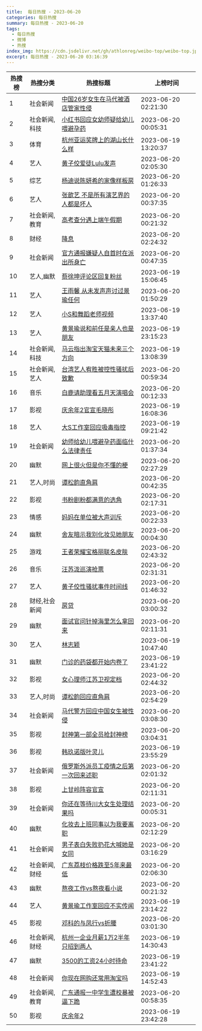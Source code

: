 ```yaml
---
title:  每日热搜 - 2023-06-20
categories: 每日热搜
summary: 每日热搜 - 2023-06-20
tags:
  - 每日热搜
  - 微博
  - 热搜
index_img: https://cdn.jsdelivr.net/gh/athlonreg/weibo-top/weibo-top.jpeg
excerpt: 每日热搜 - 2023-06-20 03:16:39
---
```


| 热搜榜 | 热搜分类 | 热搜标题 | 上榜时间 |
| --- | --- | --- | --- |
| 1 | 社会新闻 | [中国26岁女生在马代被酒店管家性侵](https://s.weibo.com/weibo%3Fq%3D%2523%E4%B8%AD%E5%9B%BD26%E5%B2%81%E5%A5%B3%E7%94%9F%E5%9C%A8%E9%A9%AC%E4%BB%A3%E8%A2%AB%E9%85%92%E5%BA%97%E7%AE%A1%E5%AE%B6%E6%80%A7%E4%BE%B5%2523) | 2023-06-20 02:21:30 | 
| 2 | 社会新闻,科技 | [小红书回应女幼师疑给幼儿喂避孕药](https://s.weibo.com/weibo%3Fq%3D%2523%E5%B0%8F%E7%BA%A2%E4%B9%A6%E5%9B%9E%E5%BA%94%E5%A5%B3%E5%B9%BC%E5%B8%88%E7%96%91%E7%BB%99%E5%B9%BC%E5%84%BF%E5%96%82%E9%81%BF%E5%AD%95%E8%8D%AF%2523) | 2023-06-20 00:05:31 | 
| 3 | 体育 | [杭州亚运奖牌上的湖山长什么样](https://s.weibo.com/weibo%3Fq%3D%2523%E6%9D%AD%E5%B7%9E%E4%BA%9A%E8%BF%90%E5%A5%96%E7%89%8C%E4%B8%8A%E7%9A%84%E6%B9%96%E5%B1%B1%E9%95%BF%E4%BB%80%E4%B9%88%E6%A0%B7%2523) | 2023-06-19 13:20:37 | 
| 4 | 艺人 | [黄子佼爱徒Lulu发声](https://s.weibo.com/weibo%3Fq%3D%2523%E9%BB%84%E5%AD%90%E4%BD%BC%E7%88%B1%E5%BE%92Lulu%E5%8F%91%E5%A3%B0%2523) | 2023-06-20 02:05:30 | 
| 5 | 综艺 | [杨迪说陈妍希的家像样板房](https://s.weibo.com/weibo%3Fq%3D%2523%E6%9D%A8%E8%BF%AA%E8%AF%B4%E9%99%88%E5%A6%8D%E5%B8%8C%E7%9A%84%E5%AE%B6%E5%83%8F%E6%A0%B7%E6%9D%BF%E6%88%BF%2523) | 2023-06-20 01:26:33 | 
| 6 | 艺人 | [张歆艺 不是所有演艺界的人都是坏人](https://s.weibo.com/weibo%3Fq%3D%2523%E5%BC%A0%E6%AD%86%E8%89%BA%20%E4%B8%8D%E6%98%AF%E6%89%80%E6%9C%89%E6%BC%94%E8%89%BA%E7%95%8C%E7%9A%84%E4%BA%BA%E9%83%BD%E6%98%AF%E5%9D%8F%E4%BA%BA%2523) | 2023-06-20 00:37:35 | 
| 7 | 社会新闻,教育 | [高考查分遇上端午假期](https://s.weibo.com/weibo%3Fq%3D%2523%E9%AB%98%E8%80%83%E6%9F%A5%E5%88%86%E9%81%87%E4%B8%8A%E7%AB%AF%E5%8D%88%E5%81%87%E6%9C%9F%2523) | 2023-06-20 00:21:32 | 
| 8 | 财经 | [降息](https://s.weibo.com/weibo%3Fq%3D%2523%E9%99%8D%E6%81%AF%2523) | 2023-06-20 02:24:32 | 
| 9 | 社会新闻 | [官方通报嫌疑人自首时在派出所身亡](https://s.weibo.com/weibo%3Fq%3D%2523%E5%AE%98%E6%96%B9%E9%80%9A%E6%8A%A5%E5%AB%8C%E7%96%91%E4%BA%BA%E8%87%AA%E9%A6%96%E6%97%B6%E5%9C%A8%E6%B4%BE%E5%87%BA%E6%89%80%E8%BA%AB%E4%BA%A1%2523) | 2023-06-20 00:47:35 | 
| 10 | 艺人,幽默 | [蔡徐坤评论区回复粉丝](https://s.weibo.com/weibo%3Fq%3D%2523%E8%94%A1%E5%BE%90%E5%9D%A4%E8%AF%84%E8%AE%BA%E5%8C%BA%E5%9B%9E%E5%A4%8D%E7%B2%89%E4%B8%9D%2523) | 2023-06-19 15:06:45 | 
| 11 | 艺人 | [王雨馨 从未发声声讨过景瑜任何](https://s.weibo.com/weibo%3Fq%3D%2523%E7%8E%8B%E9%9B%A8%E9%A6%A8%20%E4%BB%8E%E6%9C%AA%E5%8F%91%E5%A3%B0%E5%A3%B0%E8%AE%A8%E8%BF%87%E6%99%AF%E7%91%9C%E4%BB%BB%E4%BD%95%2523) | 2023-06-20 01:50:29 | 
| 12 | 艺人 | [小S和舞蹈老师视频](https://s.weibo.com/weibo%3Fq%3D%2523%E5%B0%8FS%E5%92%8C%E8%88%9E%E8%B9%88%E8%80%81%E5%B8%88%E8%A7%86%E9%A2%91%2523) | 2023-06-19 13:37:40 | 
| 13 | 艺人 | [黄景瑜说和前任是亲人也是朋友](https://s.weibo.com/weibo%3Fq%3D%2523%E9%BB%84%E6%99%AF%E7%91%9C%E8%AF%B4%E5%92%8C%E5%89%8D%E4%BB%BB%E6%98%AF%E4%BA%B2%E4%BA%BA%E4%B9%9F%E6%98%AF%E6%9C%8B%E5%8F%8B%2523) | 2023-06-19 23:15:23 | 
| 14 | 社会新闻,科技 | [马云指出淘宝天猫未来三个方向](https://s.weibo.com/weibo%3Fq%3D%2523%E9%A9%AC%E4%BA%91%E6%8C%87%E5%87%BA%E6%B7%98%E5%AE%9D%E5%A4%A9%E7%8C%AB%E6%9C%AA%E6%9D%A5%E4%B8%89%E4%B8%AA%E6%96%B9%E5%90%91%2523) | 2023-06-19 13:08:39 | 
| 15 | 社会新闻,艺人 | [台湾艺人宥胜被控性骚扰后致歉](https://s.weibo.com/weibo%3Fq%3D%2523%E5%8F%B0%E6%B9%BE%E8%89%BA%E4%BA%BA%E5%AE%A5%E8%83%9C%E8%A2%AB%E6%8E%A7%E6%80%A7%E9%AA%9A%E6%89%B0%E5%90%8E%E8%87%B4%E6%AD%89%2523) | 2023-06-20 00:59:34 | 
| 16 | 音乐 | [白鹿请助理看五月天演唱会](https://s.weibo.com/weibo%3Fq%3D%2523%E7%99%BD%E9%B9%BF%E8%AF%B7%E5%8A%A9%E7%90%86%E7%9C%8B%E4%BA%94%E6%9C%88%E5%A4%A9%E6%BC%94%E5%94%B1%E4%BC%9A%2523) | 2023-06-20 00:12:33 | 
| 17 | 影视 | [庆余年2官宣毛晓彤](https://s.weibo.com/weibo%3Fq%3D%2523%E5%BA%86%E4%BD%99%E5%B9%B42%E5%AE%98%E5%AE%A3%E6%AF%9B%E6%99%93%E5%BD%A4%2523) | 2023-06-19 16:08:36 | 
| 18 | 艺人 | [大S工作室回应吸毒指控](https://s.weibo.com/weibo%3Fq%3D%2523%E5%A4%A7S%E5%B7%A5%E4%BD%9C%E5%AE%A4%E5%9B%9E%E5%BA%94%E5%90%B8%E6%AF%92%E6%8C%87%E6%8E%A7%2523) | 2023-06-19 09:21:42 | 
| 19 | 社会新闻 | [幼师给幼儿喂避孕药面临什么法律责任](https://s.weibo.com/weibo%3Fq%3D%2523%E5%B9%BC%E5%B8%88%E7%BB%99%E5%B9%BC%E5%84%BF%E5%96%82%E9%81%BF%E5%AD%95%E8%8D%AF%E9%9D%A2%E4%B8%B4%E4%BB%80%E4%B9%88%E6%B3%95%E5%BE%8B%E8%B4%A3%E4%BB%BB%2523) | 2023-06-20 01:37:34 | 
| 20 | 幽默 | [网上很火但是你不懂的梗](https://s.weibo.com/weibo%3Fq%3D%2523%E7%BD%91%E4%B8%8A%E5%BE%88%E7%81%AB%E4%BD%86%E6%98%AF%E4%BD%A0%E4%B8%8D%E6%87%82%E7%9A%84%E6%A2%97%2523) | 2023-06-20 02:27:29 | 
| 21 | 艺人,时尚 | [谭松韵直角肩](https://s.weibo.com/weibo%3Fq%3D%2523%E8%B0%AD%E6%9D%BE%E9%9F%B5%E7%9B%B4%E8%A7%92%E8%82%A9%2523) | 2023-06-20 00:42:35 | 
| 22 | 影视 | [书粉剧粉都满意的选角](https://s.weibo.com/weibo%3Fq%3D%2523%E4%B9%A6%E7%B2%89%E5%89%A7%E7%B2%89%E9%83%BD%E6%BB%A1%E6%84%8F%E7%9A%84%E9%80%89%E8%A7%92%2523) | 2023-06-20 02:17:31 | 
| 23 | 情感 | [妈妈在单位被大声训斥](https://s.weibo.com/weibo%3Fq%3D%2523%E5%A6%88%E5%A6%88%E5%9C%A8%E5%8D%95%E4%BD%8D%E8%A2%AB%E5%A4%A7%E5%A3%B0%E8%AE%AD%E6%96%A5%2523) | 2023-06-20 00:22:33 | 
| 24 | 幽默 | [舍友暗示我别化妆见她朋友](https://s.weibo.com/weibo%3Fq%3D%2523%E8%88%8D%E5%8F%8B%E6%9A%97%E7%A4%BA%E6%88%91%E5%88%AB%E5%8C%96%E5%A6%86%E8%A7%81%E5%A5%B9%E6%9C%8B%E5%8F%8B%2523) | 2023-06-20 00:04:30 | 
| 25 | 游戏 | [王者荣耀宝格丽联名皮肤](https://s.weibo.com/weibo%3Fq%3D%2523%E7%8E%8B%E8%80%85%E8%8D%A3%E8%80%80%E5%AE%9D%E6%A0%BC%E4%B8%BD%E8%81%94%E5%90%8D%E7%9A%AE%E8%82%A4%2523) | 2023-06-20 02:43:32 | 
| 26 | 音乐 | [汪苏泷巡演抢票](https://s.weibo.com/weibo%3Fq%3D%2523%E6%B1%AA%E8%8B%8F%E6%B3%B7%E5%B7%A1%E6%BC%94%E6%8A%A2%E7%A5%A8%2523) | 2023-06-20 02:31:31 | 
| 27 | 艺人 | [黄子佼性骚扰事件时间线](https://s.weibo.com/weibo%3Fq%3D%2523%E9%BB%84%E5%AD%90%E4%BD%BC%E6%80%A7%E9%AA%9A%E6%89%B0%E4%BA%8B%E4%BB%B6%E6%97%B6%E9%97%B4%E7%BA%BF%2523) | 2023-06-20 01:46:32 | 
| 28 | 财经,社会新闻 | [房贷](https://s.weibo.com/weibo%3Fq%3D%2523%E6%88%BF%E8%B4%B7%2523) | 2023-06-20 03:00:32 | 
| 29 | 幽默 | [面试官问针掉海里怎么拿回来](https://s.weibo.com/weibo%3Fq%3D%2523%E9%9D%A2%E8%AF%95%E5%AE%98%E9%97%AE%E9%92%88%E6%8E%89%E6%B5%B7%E9%87%8C%E6%80%8E%E4%B9%88%E6%8B%BF%E5%9B%9E%E6%9D%A5%2523) | 2023-06-20 02:11:31 | 
| 30 | 艺人 | [林志颖](https://s.weibo.com/weibo%3Fq%3D%2523%E6%9E%97%E5%BF%97%E9%A2%96%2523) | 2023-06-19 10:47:40 | 
| 31 | 幽默 | [门诊的药袋都开始内卷了](https://s.weibo.com/weibo%3Fq%3D%2523%E9%97%A8%E8%AF%8A%E7%9A%84%E8%8D%AF%E8%A2%8B%E9%83%BD%E5%BC%80%E5%A7%8B%E5%86%85%E5%8D%B7%E4%BA%86%2523) | 2023-06-19 23:41:22 | 
| 32 | 影视 | [女心理师江苏卫视定档](https://s.weibo.com/weibo%3Fq%3D%2523%E5%A5%B3%E5%BF%83%E7%90%86%E5%B8%88%E6%B1%9F%E8%8B%8F%E5%8D%AB%E8%A7%86%E5%AE%9A%E6%A1%A3%2523) | 2023-06-20 02:44:32 | 
| 33 | 艺人,时尚 | [谭松韵回应直角肩](https://s.weibo.com/weibo%3Fq%3D%2523%E8%B0%AD%E6%9D%BE%E9%9F%B5%E5%9B%9E%E5%BA%94%E7%9B%B4%E8%A7%92%E8%82%A9%2523) | 2023-06-20 02:54:29 | 
| 34 | 社会新闻 | [马代警方回应中国女生被性侵](https://s.weibo.com/weibo%3Fq%3D%2523%E9%A9%AC%E4%BB%A3%E8%AD%A6%E6%96%B9%E5%9B%9E%E5%BA%94%E4%B8%AD%E5%9B%BD%E5%A5%B3%E7%94%9F%E8%A2%AB%E6%80%A7%E4%BE%B5%2523) | 2023-06-20 03:08:30 | 
| 35 | 影视 | [封神第一部全员抢封神榜](https://s.weibo.com/weibo%3Fq%3D%2523%E5%B0%81%E7%A5%9E%E7%AC%AC%E4%B8%80%E9%83%A8%E5%85%A8%E5%91%98%E6%8A%A2%E5%B0%81%E7%A5%9E%E6%A6%9C%2523) | 2023-06-20 03:04:31 | 
| 36 | 影视 | [韩玖诺版叶灵儿](https://s.weibo.com/weibo%3Fq%3D%2523%E9%9F%A9%E7%8E%96%E8%AF%BA%E7%89%88%E5%8F%B6%E7%81%B5%E5%84%BF%2523) | 2023-06-19 23:55:29 | 
| 37 | 社会新闻 | [俄罗斯外派员工疫情之后第一次回来述职](https://s.weibo.com/weibo%3Fq%3D%2523%E4%BF%84%E7%BD%97%E6%96%AF%E5%A4%96%E6%B4%BE%E5%91%98%E5%B7%A5%E7%96%AB%E6%83%85%E4%B9%8B%E5%90%8E%E7%AC%AC%E4%B8%80%E6%AC%A1%E5%9B%9E%E6%9D%A5%E8%BF%B0%E8%81%8C%2523) | 2023-06-20 02:01:32 | 
| 38 | 影视 | [上甘岭阵容官宣](https://s.weibo.com/weibo%3Fq%3D%2523%E4%B8%8A%E7%94%98%E5%B2%AD%E9%98%B5%E5%AE%B9%E5%AE%98%E5%AE%A3%2523) | 2023-06-20 02:11:31 | 
| 39 | 社会新闻 | [你还在等待川大女生处理结果吗](https://s.weibo.com/weibo%3Fq%3D%2523%E4%BD%A0%E8%BF%98%E5%9C%A8%E7%AD%89%E5%BE%85%E5%B7%9D%E5%A4%A7%E5%A5%B3%E7%94%9F%E5%A4%84%E7%90%86%E7%BB%93%E6%9E%9C%E5%90%97%2523) | 2023-06-20 00:05:31 | 
| 40 | 幽默 | [化妆去上班同事以为我要离职](https://s.weibo.com/weibo%3Fq%3D%2523%E5%8C%96%E5%A6%86%E5%8E%BB%E4%B8%8A%E7%8F%AD%E5%90%8C%E4%BA%8B%E4%BB%A5%E4%B8%BA%E6%88%91%E8%A6%81%E7%A6%BB%E8%81%8C%2523) | 2023-06-20 02:12:29 | 
| 41 | 社会新闻 | [男子表白失败扔花大喊她是女同](https://s.weibo.com/weibo%3Fq%3D%2523%E7%94%B7%E5%AD%90%E8%A1%A8%E7%99%BD%E5%A4%B1%E8%B4%A5%E6%89%94%E8%8A%B1%E5%A4%A7%E5%96%8A%E5%A5%B9%E6%98%AF%E5%A5%B3%E5%90%8C%2523) | 2023-06-20 03:16:29 | 
| 42 | 社会新闻,财经 | [广东荔枝价格跌至5年来最低](https://s.weibo.com/weibo%3Fq%3D%2523%E5%B9%BF%E4%B8%9C%E8%8D%94%E6%9E%9D%E4%BB%B7%E6%A0%BC%E8%B7%8C%E8%87%B35%E5%B9%B4%E6%9D%A5%E6%9C%80%E4%BD%8E%2523) | 2023-06-20 02:06:30 | 
| 43 | 幽默 | [熬夜工作vs熬夜看小说](https://s.weibo.com/weibo%3Fq%3D%2523%E7%86%AC%E5%A4%9C%E5%B7%A5%E4%BD%9Cvs%E7%86%AC%E5%A4%9C%E7%9C%8B%E5%B0%8F%E8%AF%B4%2523) | 2023-06-20 00:21:32 | 
| 44 | 艺人 | [黄景瑜工作室回应不实传闻](https://s.weibo.com/weibo%3Fq%3D%2523%E9%BB%84%E6%99%AF%E7%91%9C%E5%B7%A5%E4%BD%9C%E5%AE%A4%E5%9B%9E%E5%BA%94%E4%B8%8D%E5%AE%9E%E4%BC%A0%E9%97%BB%2523) | 2023-06-19 23:14:22 | 
| 45 | 影视 | [邓科的与凤行vs折腰](https://s.weibo.com/weibo%3Fq%3D%2523%E9%82%93%E7%A7%91%E7%9A%84%E4%B8%8E%E5%87%A4%E8%A1%8Cvs%E6%8A%98%E8%85%B0%2523) | 2023-06-20 03:01:30 | 
| 46 | 社会新闻,财经 | [杭州一企业月薪1万2半年只招到两人](https://s.weibo.com/weibo%3Fq%3D%2523%E6%9D%AD%E5%B7%9E%E4%B8%80%E4%BC%81%E4%B8%9A%E6%9C%88%E8%96%AA1%E4%B8%872%E5%8D%8A%E5%B9%B4%E5%8F%AA%E6%8B%9B%E5%88%B0%E4%B8%A4%E4%BA%BA%2523) | 2023-06-19 14:30:43 | 
| 47 | 幽默 | [3500的工资24小时待命](https://s.weibo.com/weibo%3Fq%3D%25233500%E7%9A%84%E5%B7%A5%E8%B5%8424%E5%B0%8F%E6%97%B6%E5%BE%85%E5%91%BD%2523) | 2023-06-19 23:41:22 | 
| 48 | 社会新闻 | [你现在网购还常用淘宝吗](https://s.weibo.com/weibo%3Fq%3D%2523%E4%BD%A0%E7%8E%B0%E5%9C%A8%E7%BD%91%E8%B4%AD%E8%BF%98%E5%B8%B8%E7%94%A8%E6%B7%98%E5%AE%9D%E5%90%97%2523) | 2023-06-19 14:52:43 | 
| 49 | 社会新闻,教育 | [广东通报一中学生遭校暴被逼下跪](https://s.weibo.com/weibo%3Fq%3D%2523%E5%B9%BF%E4%B8%9C%E9%80%9A%E6%8A%A5%E4%B8%80%E4%B8%AD%E5%AD%A6%E7%94%9F%E9%81%AD%E6%A0%A1%E6%9A%B4%E8%A2%AB%E9%80%BC%E4%B8%8B%E8%B7%AA%2523) | 2023-06-20 00:58:35 | 
| 50 | 影视 | [庆余年2](https://s.weibo.com/weibo%3Fq%3D%2523%E5%BA%86%E4%BD%99%E5%B9%B42%2523) | 2023-06-19 23:42:28 | 

